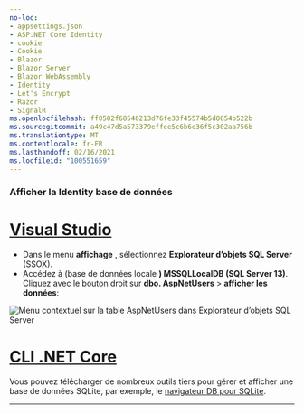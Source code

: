 ```yaml
---
no-loc:
- appsettings.json
- ASP.NET Core Identity
- cookie
- Cookie
- Blazor
- Blazor Server
- Blazor WebAssembly
- Identity
- Let's Encrypt
- Razor
- SignalR
ms.openlocfilehash: ff0502f68546213d76fe33f45574b5d8654b522b
ms.sourcegitcommit: a49c47d5a573379effee5c6b6e36f5c302aa756b
ms.translationtype: MT
ms.contentlocale: fr-FR
ms.lasthandoff: 02/16/2021
ms.locfileid: "100551659"
---
```

### <a name="view-the-identity-database"></a>Afficher la Identity base de données

# <a name="visual-studio"></a>[Visual Studio](#tab/visual-studio) 

* Dans le menu **affichage** , sélectionnez **Explorateur d’objets SQL Server** (SSOX).
* Accédez à (base de données locale **) MSSQLLocalDB (SQL Server 13)**. Cliquez avec le bouton droit sur **dbo. AspNetUsers**  >  **afficher les données**:

![Menu contextuel sur la table AspNetUsers dans Explorateur d’objets SQL Server](~/security/authentication/accconfirm/_static/ssox.png)

# <a name="net-core-cli"></a>[CLI .NET Core](#tab/netcore-cli)

Vous pouvez télécharger de nombreux outils tiers pour gérer et afficher une base de données SQLite, par exemple, le [navigateur DB pour SQLite](https://sqlitebrowser.org/).

---